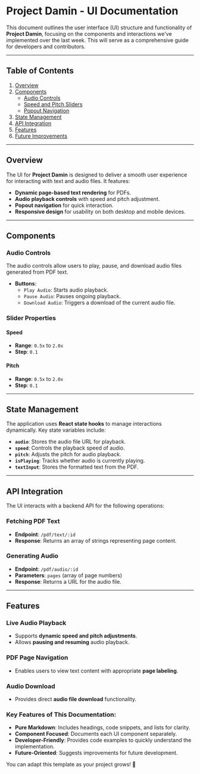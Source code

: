 # Project Damin - UI Documentation

This document outlines the user interface (UI) structure and functionality of **Project Damin**, focusing on the components and interactions we've implemented over the last week. This will serve as a comprehensive guide for developers and contributors.

---

## Table of Contents

1. [Overview](#overview)
2. [Components](#components)
    - [Audio Controls](#audio-controls)
    - [Speed and Pitch Sliders](#slider-properties)
    - [Popout Navigation](#popout-navigation)
3. [State Management](#state-management)
4. [API Integration](#api-integration)
5. [Features](#features)
6. [Future Improvements](#future-improvements)

---

## Overview

The UI for **Project Damin** is designed to deliver a smooth user experience for interacting with text and audio files. It features:
- **Dynamic page-based text rendering** for PDFs.
- **Audio playback controls** with speed and pitch adjustment.
- **Popout navigation** for quick interaction.
- **Responsive design** for usability on both desktop and mobile devices.

---

## Components

### Audio Controls

The audio controls allow users to play, pause, and download audio files generated from PDF text.

- **Buttons**:
  - `Play Audio`: Starts audio playback.
  - `Pause Audio`: Pauses ongoing playback.
  - `Download Audio`: Triggers a download of the current audio file.

### Slider Properties

#### Speed
- **Range**: `0.5x` to `2.0x`
- **Step**: `0.1`

#### Pitch
- **Range**: `0.5x` to `2.0x`
- **Step**: `0.1`

---

## State Management

The application uses **React state hooks** to manage interactions dynamically. Key state variables include:

- **`audio`**: Stores the audio file URL for playback.
- **`speed`**: Controls the playback speed of audio.
- **`pitch`**: Adjusts the pitch for audio playback.
- **`isPlaying`**: Tracks whether audio is currently playing.
- **`textInput`**: Stores the formatted text from the PDF.

---

## API Integration

The UI interacts with a backend API for the following operations:

### Fetching PDF Text
- **Endpoint**: `/pdf/text/:id`
- **Response**: Returns an array of strings representing page content.

### Generating Audio
- **Endpoint**: `/pdf/audio/:id`
- **Parameters**: `pages` (array of page numbers)
- **Response**: Returns a URL for the audio file.

---

## Features

### Live Audio Playback
- Supports **dynamic speed and pitch adjustments**.
- Allows **pausing and resuming** audio playback.

### PDF Page Navigation
- Enables users to view text content with appropriate **page labeling**.

### Audio Download
- Provides direct **audio file download** functionality.


### Key Features of This Documentation:
- **Pure Markdown**: Includes headings, code snippets, and lists for clarity.
- **Component Focused**: Documents each UI component separately.
- **Developer-Friendly**: Provides code examples to quickly understand the implementation.
- **Future-Oriented**: Suggests improvements for future development.

You can adapt this template as your project grows! 🚀
